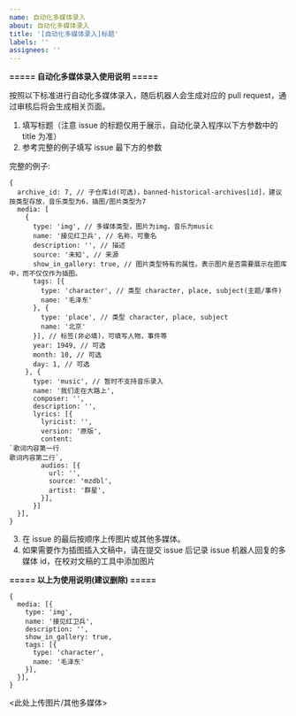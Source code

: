 ```yaml
---
name: 自动化多媒体录入
about: 自动化多媒体录入
title: '[自动化多媒体录入]标题'
labels: ''
assignees: ''
---
```


**===== 自动化多媒体录入使用说明 =====**

按照以下标准进行自动化多媒体录入，随后机器人会生成对应的 pull request，通过审核后将会生成相关页面。

1. 填写标题（注意 issue 的标题仅用于展示，自动化录入程序以下方参数中的 title 为准）
2. 参考完整的例子填写 issue 最下方的参数

完整的例子:

```
{
  archive_id: 7, // 子仓库id(可选)，banned-historical-archives[id]，建议按类型存放，音乐类型为6，插图/图片类型为7
  media: [
    {
      type: 'img', // 多媒体类型，图片为img，音乐为music
      name: '接见红卫兵', // 名称，可重名
      description: '', // 描述
      source: '未知', // 来源
      show_in_gallery: true, // 图片类型特有的属性。表示图片是否需要展示在图库中，而不仅仅作为插图。
      tags: [{
        type: 'character', // 类型 character, place, subject(主题/事件)
        name: '毛泽东'
      }, {
        type: 'place', // 类型 character, place, subject
        name: '北京'
      }], // 标签(非必填)，可填写人物，事件等
      year: 1949, // 可选
      month: 10, // 可选
      day: 1, // 可选
    }, {
      type: 'music', // 暂时不支持音乐录入
      name: '我们走在大路上',
      composer: '',
      description: '',
      lyrics: [{
        lyricist: '',
        version: '原版',
        content:
`歌词内容第一行
歌词内容第二行`,
        audios: [{
          url: '',
          source: 'mzdbl',
          artist: '群星',
        }],
      }]
  }],
}
```

3. 在 issue 的最后按顺序上传图片或其他多媒体。
4. 如果需要作为插图插入文稿中，请在提交 issue 后记录 issue 机器人回复的多媒体 id，在校对文稿的工具中添加图片

**===== 以上为使用说明(建议删除) =====**

```
{
  media: [{
    type: 'img',
    name: '接见红卫兵',
    description: '',
    show_in_gallery: true,
    tags: [{
      type: 'character',
      name: '毛泽东'
    }],
  }],
}
```

<此处上传图片/其他多媒体>
